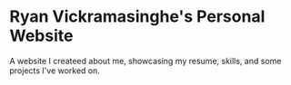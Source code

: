 # Ryan Vickramasinghe's Personal Website
 A website I createed about me, showcasing my resume, skills, and some projects I've worked on.
